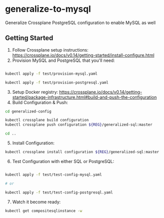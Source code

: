# generalize-to-mysql

Generalize Crossplane PostgreSQL configuration to enable MySQL as well

## Getting Started

1. Follow Crossplane setup instructions: https://crossplane.io/docs/v0.14/getting-started/install-configure.html
2. Provision MySQL and PostgreSQL that you'll need:

```bash

kubectl apply -f test/provision-mysql.yaml

kubectl apply -f test/provision-postgresql.yaml
```

3. Setup Docker registry: https://crossplane.io/docs/v0.14/getting-started/package-infrastructure.html#build-and-push-the-configuration
4. Build Configuration & Push:

```bash
cd generalized-config

kubectl crossplane build configuration
kubectl crossplane push configuration ${REG}/generalized-sql:master

cd ..
```

5. Install Configuration:

```bash
kubectl crossplane install configuration ${REG}/generalized-sql:master
```

6. Test Configuration with either SQL or PostgreSQL:

```bash

kubectl apply -f test/test-config-mysql.yaml

# or

kubectl apply -f test/test-config-postgresql.yaml
```

7. Watch it become ready:

```bash
kubectl get compositesqlinstance -w
```
